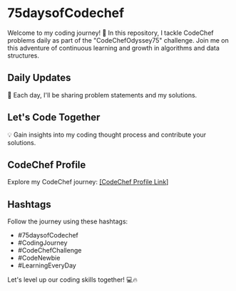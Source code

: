 # 75daysofCodechef

Welcome to my coding journey! 🚀 In this repository, I tackle CodeChef problems daily as part of the "CodeChefOdyssey75" challenge. Join me on this adventure of continuous learning and growth in algorithms and data structures.

## Daily Updates
📅 Each day, I'll be sharing problem statements and my solutions.

## Let's Code Together
💡 Gain insights into my coding thought process and contribute your solutions.

## CodeChef Profile
Explore my CodeChef journey: [[CodeChef Profile Link]](https://www.codechef.com/users/code_maestro)

## Hashtags
Follow the journey using these hashtags:
-  #75daysofCodechef
-  #CodingJourney
-  #CodeChefChallenge
-  #CodeNewbie
-  #LearningEveryDay

Let's level up our coding skills together! 💻🔥
